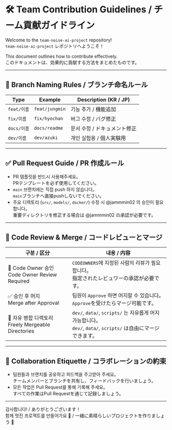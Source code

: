 # 🛠️ Team Contribution Guidelines / チーム貢献ガイドライン

Welcome to the `team-noise-ai-project` repository!  
`team-noise-ai-project` レポジトリへようこそ！

This document outlines how to contribute effectively.  
このドキュメントは、効果的に貢献する方法をまとめたものです。

---

## 📌 Branch Naming Rules / ブランチ命名ルール

| Type        | Example            | Description (KR / JP)           |
|-------------|--------------------|---------------------------------|
| `feat/이름` | `feat/jungmin`     | 기능 추가 / 機能追加            |
| `fix/이름`  | `fix/hyochan`      | 버그 수정 / バグ修正            |
| `docs/이름` | `docs/readme`      | 문서 수정 / ドキュメント修正     |
| `dev/이름`  | `dev/azuki`        | 개인 실험용 / 個人実験用         |

---

## ✅ Pull Request Guide / PR 作成ルール

- PR 템플릿을 반드시 사용해주세요。  
  PRテンプレートを必ず使用してください。
- `main` 브랜치에는 직접 push 하지 않습니다。  
  `main`ブランチへ直接pushしないでください。
- 주요 디렉토리 (`src/`, `models/`, `docker/`) 수정 시 @jammmin02 의 승인이 필요합니다。  
  重要ディレクトリを修正する場合は @jammmin02 の承認が必要です。

---

## 👀 Code Review & Merge / コードレビューとマージ

| 구분 / 区分 | 내용 / 内容 |
|-------------|--------------|
| 🔐 Code Owner 승인<br>Code Owner Review Required | `CODEOWNERS`에 지정된 사람의 리뷰가 필요합니다。<br>指定されたレビュワーの承認が必要です。|
| ✅ 승인 후 머지<br>Merge after Approval | 팀원이 `Approve` 하면 머지할 수 있습니다。<br>`Approve`を受けたらマージ可能です。|
| 🎯 자유 병합 디렉토리<br>Freely Mergeable Directories | `dev/`, `data/`, `scripts/` 는 자유롭게 머지 가능합니다。<br>`dev/`, `data/`, `scripts/` は自由にマージできます。|

---

## 🤝 Collaboration Etiquette / コラボレーションの約束

- 팀원들과 브랜치를 공유하고 피드백을 주고받아 주세요。  
  チームメンバーとブランチを共有し、フィードバックを行いましょう。
- 모든 작업은 Pull Request를 통해 기록해 주세요。  
  すべての作業はPull Requestを通じて記録しましょう。

---

감사합니다! / ありがとうございます！  
함께 멋진 프로젝트를 만들어가요 💪 / 一緒に素晴らしいプロジェクトを作りましょう 💪
